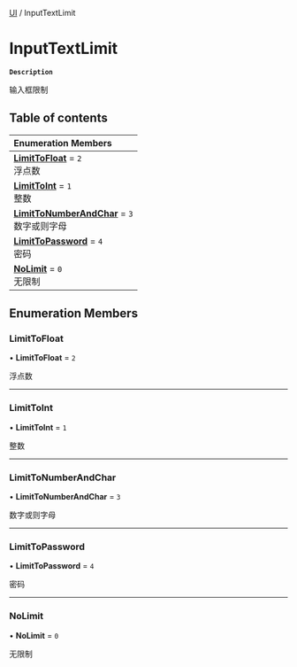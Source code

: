 [UI](../modules/UI.UI.md) / InputTextLimit

# InputTextLimit <Badge type="tip" text="Enumeration" /> 

**`Description`**

输入框限制

## Table of contents

| Enumeration Members |
| :-----|
| **[LimitToFloat](UI.InputTextLimit.md#limittofloat)** = ``2`` <br> 浮点数|
| **[LimitToInt](UI.InputTextLimit.md#limittoint)** = ``1`` <br> 整数|
| **[LimitToNumberAndChar](UI.InputTextLimit.md#limittonumberandchar)** = ``3`` <br> 数字或则字母|
| **[LimitToPassword](UI.InputTextLimit.md#limittopassword)** = ``4`` <br> 密码|
| **[NoLimit](UI.InputTextLimit.md#nolimit)** = ``0`` <br> 无限制|

## Enumeration Members

### LimitToFloat  

• **LimitToFloat** = ``2``

浮点数

___

### LimitToInt  

• **LimitToInt** = ``1``

整数

___

### LimitToNumberAndChar  

• **LimitToNumberAndChar** = ``3``

数字或则字母

___

### LimitToPassword  

• **LimitToPassword** = ``4``

密码

___

### NoLimit  

• **NoLimit** = ``0``

无限制
